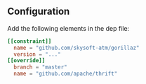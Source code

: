 ## Configuration

Add the following elements in the dep file:
```toml
[[constraint]]
  name = "github.com/skysoft-atm/gorillaz"
  version = "..."
[[override]]
  branch = "master"  
  name = "github.com/apache/thrift"
```
